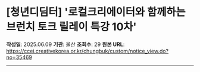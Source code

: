 # [청년디딤터] '로컬크리에이터와 함께하는 브런치 토크 릴레이 특강 10차'

**작성일**: 2025.06.09
**기관**: 울산
**조회수**: 29
**원본 URL**: https://ccei.creativekorea.or.kr/chungbuk/custom/notice_view.do?no=35469

---


